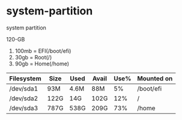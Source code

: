 # system-partition

system partition 

120-GB

1. 100mb = EFI(/boot/efi)
2. 30gb = Root(/)
3. 90gb = Home(/home)

Filesystem | Size | Used | Avail | Use% | Mounted on
-- | -- | -- | -- | -- | --
/dev/sda1 | 93M | 4.6M | 88M | 5% | /boot/efi
/dev/sda2 | 122G | 14G | 102G | 12% | /
/dev/sda3 | 787G | 538G | 209G | 73% | /home
